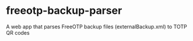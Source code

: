 # freeotp-backup-parser
A web app that parses FreeOTP backup files (externalBackup.xml) to TOTP QR codes
